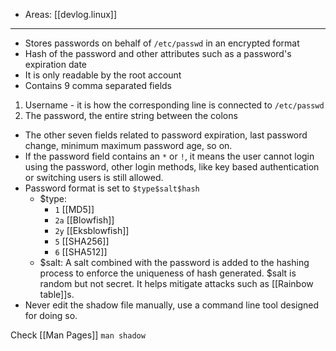 
- Areas: [[devlog.linux]]

---

- Stores passwords on behalf of `/etc/passwd` in an encrypted format
- Hash of the password and other attributes such as a password's expiration date
- It is only readable by the root account
- Contains 9 comma separated fields

<!-- end list -->

1.  Username - it is how the corresponding line is connected to `/etc/passwd`
2.  The password, the entire string between the colons

<!-- end list -->

- The other seven fields related to password expiration, last password change, minimum maximum password age, so on.
- If the password field contains an `*` or `!`, it means the user cannot login using the password, other login methods, like key based authentication or switching users is still allowed.
- Password format is set to `$type$salt$hash`
  - $type:
    - `1` [[MD5]]
    - `2a` [[Blowfish]]
    - `2y` [[Eksblowfish]]
    - `5` [[SHA256]]
    - `6` [[SHA512]]
  - $salt: A salt combined with the password is added to the hashing process to enforce the uniqueness of hash generated. $salt is random but not secret. It helps mitigate attacks such as [[Rainbow table]]s.
- Never edit the shadow file manually, use a command line tool designed for doing so.

Check [[Man Pages]] `man shadow`
